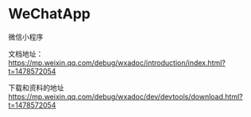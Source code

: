 # WeChatApp
微信小程序

文档地址：
https://mp.weixin.qq.com/debug/wxadoc/introduction/index.html?t=1478572054

下载和资料的地址
https://mp.weixin.qq.com/debug/wxadoc/dev/devtools/download.html?t=1478572054

